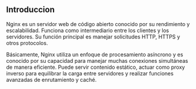 ## Introduccion

Nginx es un servidor web de código abierto conocido por su rendimiento y escalabilidad. Funciona como intermediario entre los clientes y los servidores. Su función principal es manejar solicitudes HTTP, HTTPS y otros protocolos.

Básicamente, Nginx utiliza un enfoque de procesamiento asíncrono y es conocido por su capacidad para manejar muchas conexiones simultáneas de manera eficiente. Puede servir contenido estático, actuar como proxy inverso para equilibrar la carga entre servidores y realizar funciones avanzadas de enrutamiento y caché.
